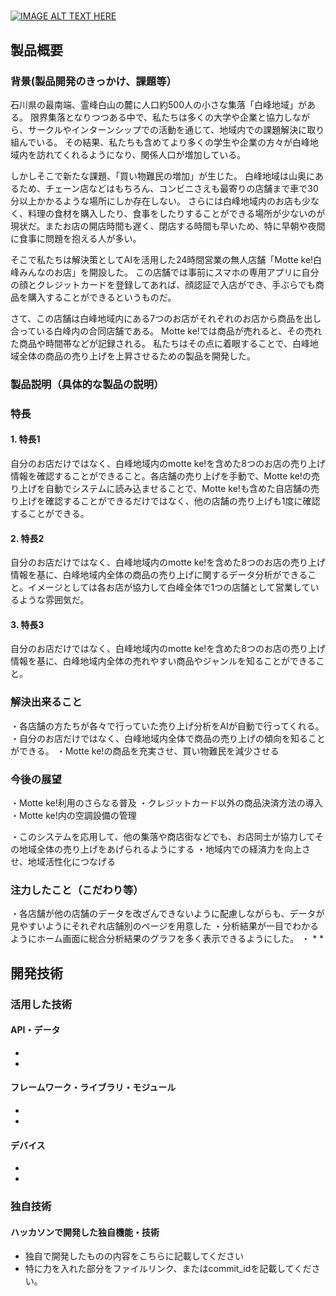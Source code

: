 # 

[![IMAGE ALT TEXT HERE](https://jphacks.com/wp-content/uploads/2024/07/JPHACKS2024_ogp.jpg)](https://www.youtube.com/watch?v=DZXUkEj-CSI)

## 製品概要
### 背景(製品開発のきっかけ、課題等）

石川県の最南端、霊峰白山の麓に人口約500人の小さな集落「白峰地域」がある。
限界集落となりつつある中で、私たちは多くの大学や企業と協力しながら、サークルやインターンシップでの活動を通じて、地域内での課題解決に取り組んでいる。
その結果、私たちも含めてより多くの学生や企業の方々が白峰地域内を訪れてくれるようになり、関係人口が増加している。

しかしそこで新たな課題、「買い物難民の増加」が生じた。
白峰地域は山奥にあるため、チェーン店などはもちろん、コンビニさえも最寄りの店舗まで車で30分以上かかるような場所にしか存在しない。
さらには白峰地域内のお店も少なく、料理の食材を購入したり、食事をしたりすることができる場所が少ないのが現状だ。またお店の開店時間も遅く、閉店する時間も早いため、特に早朝や夜間に食事に問題を抱える人が多い。

そこで私たちは解決策としてAIを活用した24時間営業の無人店舗「Motte ke!白峰みんなのお店」を開設した。
この店舗では事前にスマホの専用アプリに自分の顔とクレジットカードを登録してあれば、顔認証で入店ができ、手ぶらでも商品を購入することができるというものだ。

さて、この店舗は白峰地域内にある7つのお店がそれぞれのお店から商品を出し合っている白峰内の合同店舗である。
Motte ke!では商品が売れると、その売れた商品や時間帯などが記録される。
私たちはその点に着眼することで、白峰地域全体の商品の売り上げを上昇させるための製品を開発した。

### 製品説明（具体的な製品の説明）
### 特長
#### 1. 特長1
自分のお店だけではなく、白峰地域内のmotte ke!を含めた8つのお店の売り上げ情報を確認することができること。各店舗の売り上げを手動で、Motte ke!の売り上げを自動でシステムに読み込ませることで、Motte ke!も含めた自店舗の売り上げを確認することができるだけではなく、他の店舗の売り上げも1度に確認することができる。

#### 2. 特長2
自分のお店だけではなく、白峰地域内のmotte ke!を含めた8つのお店の売り上げ情報を基に、白峰地域内全体の商品の売り上げに関するデータ分析ができること。イメージとしては各お店が協力して白峰全体で1つの店舗として営業しているような雰囲気だ。

#### 3. 特長3
自分のお店だけではなく、白峰地域内のmotte ke!を含めた8つのお店の売り上げ情報を基に、白峰地域内全体の売れやすい商品やジャンルを知ることができること。


### 解決出来ること
・各店舗の方たちが各々で行っていた売り上げ分析をAIが自動で行ってくれる。
・自分のお店だけではなく、白峰地域内全体で商品の売り上げの傾向を知ることができる。
・Motte ke!の商品を充実させ、買い物難民を減少させる

### 今後の展望
・Motte ke!利用のさらなる普及
・クレジットカード以外の商品決済方法の導入
・Motte ke!内の空調設備の管理

・このシステムを応用して、他の集落や商店街などでも、お店同士が協力してその地域全体の売り上げをあげられるようにする
・地域内での経済力を向上させ、地域活性化につなげる

### 注力したこと（こだわり等）
・各店舗が他の店舗のデータを改ざんできないように配慮しながらも、データが見やすいようにそれぞれ店舗別のページを用意した
・分析結果が一目でわかるようにホーム画面に総合分析結果のグラフを多く表示できるようにした。
・
* 
* 

## 開発技術
### 活用した技術
#### API・データ
* 
* 

#### フレームワーク・ライブラリ・モジュール
* 
* 

#### デバイス
* 
* 

### 独自技術
#### ハッカソンで開発した独自機能・技術
* 独自で開発したものの内容をこちらに記載してください
* 特に力を入れた部分をファイルリンク、またはcommit_idを記載してください。
